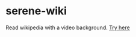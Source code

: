 # serene-wiki
Read wikipedia with a video background.
[Try here](https://kodyjking.github.io/serene-wiki)
